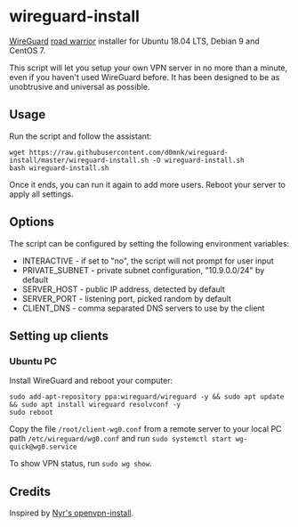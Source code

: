 # wireguard-install

[WireGuard](https://www.wireguard.com) [road warrior](http://en.wikipedia.org/wiki/Road_warrior_%28computing%29) installer for Ubuntu 18.04 LTS, Debian 9 and CentOS 7.

This script will let you setup your own VPN server in no more than a minute, even if you haven't used WireGuard before. It has been designed to be as unobtrusive and universal as possible.

## Usage

Run the script and follow the assistant:

```
wget https://raw.githubusercontent.com/d0mnk/wireguard-install/master/wireguard-install.sh -O wireguard-install.sh
bash wireguard-install.sh
```

Once it ends, you can run it again to add more users. Reboot your server to apply all settings.

## Options

The script can be configured by setting the following environment variables:

* INTERACTIVE - if set to "no", the script will not prompt for user input
* PRIVATE\_SUBNET - private subnet configuration, "10.9.0.0/24" by default
* SERVER\_HOST - public IP address, detected by default
* SERVER\_PORT - listening port, picked random by default
* CLIENT\_DNS - comma separated DNS servers to use by the client

## Setting up clients

### Ubuntu PC

Install WireGuard and reboot your computer:

    sudo add-apt-repository ppa:wireguard/wireguard -y && sudo apt update && sudo apt install wireguard resolvconf -y
    sudo reboot

Copy the file `/root/client-wg0.conf` from a remote server to your local PC path `/etc/wireguard/wg0.conf` and run 
`sudo systemctl start wg-quick@wg0.service`

To show VPN status, run `sudo wg show`.

## Credits

Inspired by [Nyr's openvpn-install](https://github.com/Nyr/openvpn-install).
